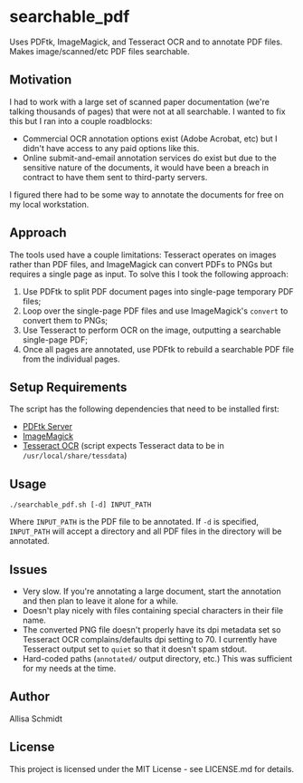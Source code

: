 # searchable_pdf

Uses PDFtk, ImageMagick, and Tesseract OCR and to annotate PDF files. Makes image/scanned/etc PDF files searchable.

## Motivation

I had to work with a large set of scanned paper documentation (we're talking thousands of pages) that were not at all searchable. I wanted to fix this but I ran into a couple roadblocks:
 * Commercial OCR annotation options exist (Adobe Acrobat, etc) but I didn't have access to any paid options like this.
 * Online submit-and-email annotation services do exist but due to the sensitive nature of the documents, it would have been a breach in contract to have them sent to third-party servers.

I figured there had to be some way to annotate the documents for free on my local workstation.

## Approach

The tools used have a couple limitations: Tesseract operates on images rather than PDF files, and ImageMagick can convert PDFs to PNGs but requires a single page as input. To solve this I took the following approach:
 1. Use PDFtk to split PDF document pages into single-page temporary PDF files;
 2. Loop over the single-page PDF files and use ImageMagick's `convert` to convert them to PNGs;
 3. Use Tesseract to perform OCR on the image, outputting a searchable single-page PDF;
 4. Once all pages are annotated, use PDFtk to rebuild a searchable PDF file from the individual pages.

## Setup Requirements

The script has the following dependencies that need to be installed first:
 * [PDFtk Server](https://www.pdflabs.com/tools/pdftk-server/)
 * [ImageMagick](https://imagemagick.org/script/download.php)
 * [Tesseract OCR](https://opensource.google/projects/tesseract) (script expects Tesseract data to be in `/usr/local/share/tessdata`)

## Usage

```
./searchable_pdf.sh [-d] INPUT_PATH
```
Where `INPUT_PATH` is the PDF file to be annotated.
If `-d` is specified, `INPUT_PATH` will accept a directory and all PDF files in the directory will be annotated.

## Issues

* Very slow. If you're annotating a large document, start the annotation and then plan to leave it alone for a while.
* Doesn't play nicely with files containing special characters in their file name.
* The converted PNG file doesn't properly have its dpi metadata set so Tesseract OCR complains/defaults dpi setting to 70. I currently have Tesseract output set to `quiet` so that it doesn't spam stdout.
* Hard-coded paths (`annotated/` output directory, etc.) This was sufficient for my needs at the time.

## Author

Allisa Schmidt

## License

This project is licensed under the MIT License - see LICENSE.md for details.
